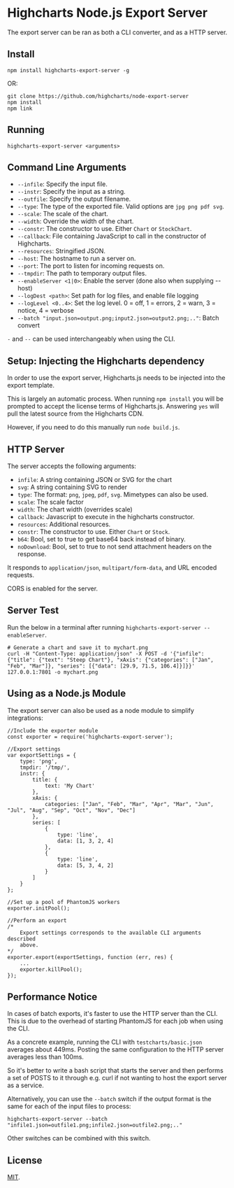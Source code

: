 # Highcharts Node.js Export Server

The export server can be ran as both a CLI converter, and as a HTTP server.

## Install
    
    npm install highcharts-export-server -g

OR:
    
    git clone https://github.com/highcharts/node-export-server
    npm install
    npm link


## Running
    
    highcharts-export-server <arguments>

## Command Line Arguments
    
  * `--infile`: Specify the input file.
  * `--instr`: Specify the input as a string.
  * `--outfile`: Specify the output filename.
  * `--type`: The type of the exported file. Valid options are `jpg png pdf svg`.
  * `--scale`: The scale of the chart.
  * `--width`: Override the width of the chart.
  * `--constr`: The constructor to use. Either `Chart` or `StockChart`.
  * `--callback`: File containing JavaScript to call in the constructor of Highcharts.
  * `--resources`: Stringified JSON.
  * `--host`: The hostname to run a server on.
  * `--port`: The port to listen for incoming requests on.
  * `--tmpdir`: The path to temporary output files.
  * `--enableServer <1|0>`: Enable the server (done also when supplying --host)
  * `--logDest <path>`: Set path for log files, and enable file logging
  * `--logLevel <0..4>`: Set the log level. 0 = off, 1 = errors, 2 = warn, 3 = notice, 4 = verbose
  * `--batch "input.json=output.png;input2.json=output2.png;.."`: Batch convert

`-` and `--` can be used interchangeably when using the CLI.

## Setup: Injecting the Highcharts dependency

In order to use the export server, Highcharts.js needs to be injected
into the export template.

This is largely an automatic process. When running `npm install` you will
be prompted to accept the license terms of Highcharts.js. Answering `yes` will
pull the latest source from the Highcharts CDN.

However, if you need to do this manually run `node build.js`.

## HTTP Server

The server accepts the following arguments:

  * `infile`: A string containing JSON or SVG for the chart 
  * `svg`: A string containing SVG to render
  * `type`: The format: `png`, `jpeg`, `pdf`, `svg`. Mimetypes can also be used.
  * `scale`: The scale factor
  * `width`: The chart width (overrides scale)
  * `callback`: Javascript to execute in the highcharts constructor.
  * `resources`: Additional resources.
  * `constr`: The constructor to use. Either `Chart` or `Stock`.
  * `b64`: Bool, set to true to get base64 back instead of binary.
  * `noDownload`: Bool, set to true to not send attachment headers on the response.

It responds to `application/json`, `multipart/form-data`, and URL encoded requests.

CORS is enabled for the server.

## Server Test

Run the below in a terminal after running `highcharts-export-server --enableServer`.
    
    # Generate a chart and save it to mychart.png    
    curl -H "Content-Type: application/json" -X POST -d '{"infile":{"title": {"text": "Steep Chart"}, "xAxis": {"categories": ["Jan", "Feb", "Mar"]}, "series": [{"data": [29.9, 71.5, 106.4]}]}}' 127.0.0.1:7801 -o mychart.png

## Using as a Node.js Module

The export server can also be used as a node module to simplify integrations:
    
    //Include the exporter module
    const exporter = require('highcharts-export-server');

    //Export settings 
    var exportSettings = {
        type: 'png',
        tmpdir: '/tmp/',
        instr: {
            title: {
                text: 'My Chart'
            },
            xAxis: {
                categories: ["Jan", "Feb", "Mar", "Apr", "Mar", "Jun", "Jul", "Aug", "Sep", "Oct", "Nov", "Dec"]
            },
            series: [
                {
                    type: 'line',
                    data: [1, 3, 2, 4]
                },
                {
                    type: 'line',
                    data: [5, 3, 4, 2]
                }
            ]
        }
    };

    //Set up a pool of PhantomJS workers
    exporter.initPool();

    //Perform an export
    /*
        Export settings corresponds to the available CLI arguments described
        above.
    */
    exporter.export(exportSettings, function (err, res) {
        ...
        exporter.killPool();
    });

## Performance Notice

In cases of batch exports, it's faster to use the HTTP server than the CLI.
This is due to the overhead of starting PhantomJS for each job when using the CLI. 

As a concrete example, running the CLI with `testcharts/basic.json` averages about
449ms. Posting the same configuration to the HTTP server averages less than 100ms.

So it's better to write a bash script that starts the server and then
performs a set of POSTS to it through e.g. curl if not wanting to host the
export server as a service.

Alternatively, you can use the `--batch` switch if the output format is the same
for each of the input files to process:
    
    highcharts-export-server --batch "infile1.json=outfile1.png;infile2.json=outfile2.png;.."

Other switches can be combined with this switch.

## License

[MIT](LICENSE).